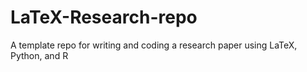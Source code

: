 # LaTeX-Research-repo
A template repo for writing and coding a research paper using LaTeX, Python, and R
